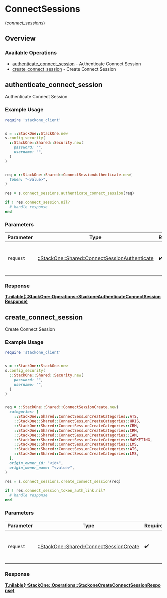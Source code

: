 # ConnectSessions
(*connect_sessions*)

## Overview

### Available Operations

* [authenticate_connect_session](#authenticate_connect_session) - Authenticate Connect Session
* [create_connect_session](#create_connect_session) - Create Connect Session

## authenticate_connect_session

Authenticate Connect Session

### Example Usage

```ruby
require 'stackone_client'


s = ::StackOne::StackOne.new
s.config_security(
  ::StackOne::Shared::Security.new(
    password: "",
    username: "",
  )
)


req = ::StackOne::Shared::ConnectSessionAuthenticate.new(
  token: "<value>",
)
    
res = s.connect_sessions.authenticate_connect_session(req)

if ! res.connect_session.nil?
  # handle response
end

```

### Parameters

| Parameter                                                                                           | Type                                                                                                | Required                                                                                            | Description                                                                                         |
| --------------------------------------------------------------------------------------------------- | --------------------------------------------------------------------------------------------------- | --------------------------------------------------------------------------------------------------- | --------------------------------------------------------------------------------------------------- |
| `request`                                                                                           | [::StackOne::Shared::ConnectSessionAuthenticate](../../models/shared/connectsessionauthenticate.md) | :heavy_check_mark:                                                                                  | The request object to use for the request.                                                          |

### Response

**[T.nilable(::StackOne::Operations::StackoneAuthenticateConnectSessionResponse)](../../models/operations/stackoneauthenticateconnectsessionresponse.md)**



## create_connect_session

Create Connect Session

### Example Usage

```ruby
require 'stackone_client'


s = ::StackOne::StackOne.new
s.config_security(
  ::StackOne::Shared::Security.new(
    password: "",
    username: "",
  )
)


req = ::StackOne::Shared::ConnectSessionCreate.new(
  categories: [
    ::StackOne::Shared::ConnectSessionCreateCategories::ATS,
    ::StackOne::Shared::ConnectSessionCreateCategories::HRIS,
    ::StackOne::Shared::ConnectSessionCreateCategories::CRM,
    ::StackOne::Shared::ConnectSessionCreateCategories::CRM,
    ::StackOne::Shared::ConnectSessionCreateCategories::IAM,
    ::StackOne::Shared::ConnectSessionCreateCategories::MARKETING,
    ::StackOne::Shared::ConnectSessionCreateCategories::LMS,
    ::StackOne::Shared::ConnectSessionCreateCategories::ATS,
    ::StackOne::Shared::ConnectSessionCreateCategories::LMS,
  ],
  origin_owner_id: "<id>",
  origin_owner_name: "<value>",
)
    
res = s.connect_sessions.create_connect_session(req)

if ! res.connect_session_token_auth_link.nil?
  # handle response
end

```

### Parameters

| Parameter                                                                               | Type                                                                                    | Required                                                                                | Description                                                                             |
| --------------------------------------------------------------------------------------- | --------------------------------------------------------------------------------------- | --------------------------------------------------------------------------------------- | --------------------------------------------------------------------------------------- |
| `request`                                                                               | [::StackOne::Shared::ConnectSessionCreate](../../models/shared/connectsessioncreate.md) | :heavy_check_mark:                                                                      | The request object to use for the request.                                              |

### Response

**[T.nilable(::StackOne::Operations::StackoneCreateConnectSessionResponse)](../../models/operations/stackonecreateconnectsessionresponse.md)**

